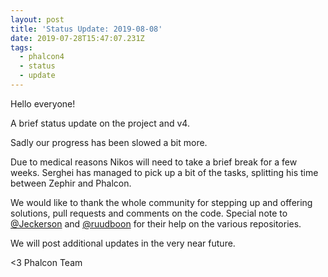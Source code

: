 ```yaml
---
layout: post
title: 'Status Update: 2019-08-08'
date: 2019-07-28T15:47:07.231Z
tags:
  - phalcon4
  - status
  - update
---
```

Hello everyone!

A brief status update on the project and v4.
<!--more-->
Sadly our progress has been slowed a bit more.

Due to medical reasons Nikos will need to take a brief break for a few weeks. Serghei has managed to pick up a bit of the tasks, splitting his time between Zephir and Phalcon.

We would like to thank the whole community for stepping up and offering solutions, pull requests and comments on the code. Special note to [@Jeckerson](https://github.com/jeckerson) and [@ruudboon](https://github.com/ruudboon) for their help on the various repositories.

We will post additional updates in the very near future.


<3 Phalcon Team
